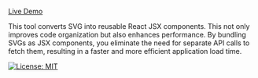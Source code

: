 [Live Demo](https://worksbyabhi.github.io/svg2js/)

This tool converts SVG into reusable React JSX components. This not only improves code organization but also enhances performance. By bundling SVGs as JSX components, you eliminate the need for separate API calls to fetch them, resulting in a faster and more efficient application load time.

[![License: MIT](https://img.shields.io/badge/License-MIT-yellow.svg)](LICENSE)
